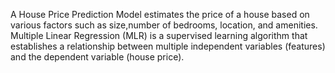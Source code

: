 A House Price Prediction Model estimates the price of a house based on various factors such as size,number of bedrooms, location, and amenities. 
Multiple Linear Regression (MLR) is a supervised learning algorithm that establishes a relationship between multiple independent variables (features) 
and the dependent variable (house price).
